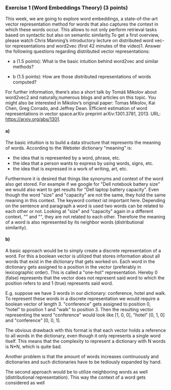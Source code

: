 ### Exercise 1 (Word Embeddings Theory) (3 points)

This week,  we are going to explore word embeddings,  a state-of-the-art vector representation method for words that also captures the context in which these words occur.  This allows to not only perform retrieval tasks based on syntactic but also on semantic similarity.To get a first overview, please watch Chris Manning’s introductory lecture on distributed word vec-tor representations and word2vec (first 42 minutes of the video)1. Answer the following questions regarding distributed vector representations:

- a (1.5 points): What is the basic intuition behind word2vec and similar methods?

- b (1.5 points): How are those distributed representations of words computed?

For further information, there’s also a short talk by Tomáš Mikolov about word2vec2 and naturally,numerous blogs and articles on this topic. You might also be interested in Mikolov’s original paper: Tomas Mikolov, Kai Chen, Greg Corrado, and Jeffrey Dean. Efficient estimation of word representations in vector space.arXiv preprint arXiv:1301.3781, 2013.  URL: https://arxiv.org/abs/1301.


#### a) 
The basic intuition is to build a data structure that represents the meaning of words. According to the Webster dictionary "meaning" is: 
- the idea that is represented by a word, phrase, etc. 
- the idea that a person wants to express by using words, signs, etc. 
- the idea that is expressed in a work of writing, art, etc. 

Furthermore it is desired that things like synonyms and context of the word also get stored. For example if we google for "Dell notebook battery size" we would also want to get results for "Dell laptop battery capacity". Even though the word "size" and "capacity" are not the same, they hold the same meaning in this context. The keyword context ist important here. Depending on the sentence and paragraph a word is used two words can be related to each other or not. Looking at "size" and "capacity" again in a different context, "" and "", they are not related to each other. Therefore the meaning of a word is also represented by its neighbor words (distributional similarity). 


#### b) 
A basic approach would be to simply create a discrete representation of a word. For this a boolean vector is utilized that stores information about all words that exist in the dictionary that gets worked on. Each word in the dictionary gets assigned to a position in the vector (preferably in lexicographic order). This is called a "one-hot" representation. Hereby 0 (false) represents that the vector does not represent said word to which the position refers to and 1 (true) represents said word. 

E.g. suppose we have 3 words in our dictionary: conference, hotel and walk. To represent these words in a discrete representation we would require a boolean vector of length 3. "conference" gets assigned to position 0, "hotel" to position 1 and "walk" to position 3. Then the resulting vector representing the word "conference" would look like [1, 0, 0], "hotel" [0, 1, 0] and "conference" [0, 0, 1]. 

The obvious drawback with this format is that each vector holds a reference to all words in the dictionary, even though it only represents a single word itself. This means that the complexity to represent a dictionary with N words is N*N, which is quite bad. 

Another problem is that the amount of words increases continuously and dictionaries and such dictionaries have to be tediously expanded by hand. 

The second approach would be to utilize neighboring words as well (distributional representation). This way the context of a word gets considered as well 